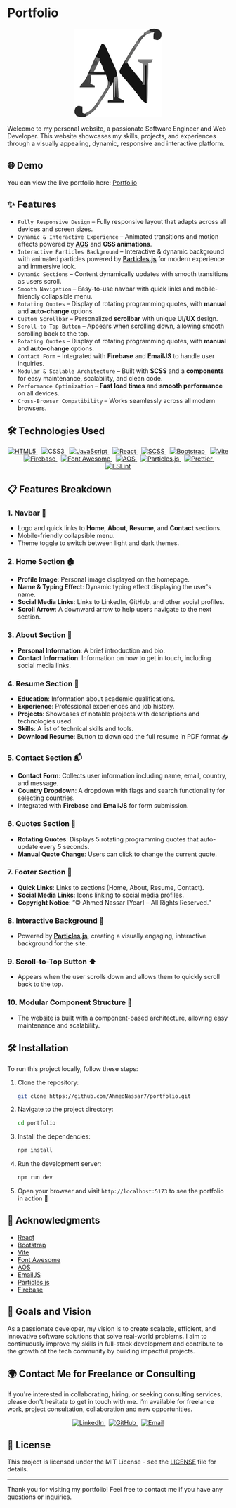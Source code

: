 # Portfolio

<!-- markdownlint-disable MD033 -->
<p align="center">
  <img src="public/logo.svg" alt="Portfolio Logo" />
</p>
<!-- markdownlint-enable MD033 -->

Welcome to my personal website, a passionate Software Engineer and Web Developer. This website showcases my skills, projects, and experiences through a visually appealing, dynamic, responsive and interactive platform.

## 🌐 Demo

You can view the live portfolio here: [Portfolio](https://your-live-portfolio-link.com)

## ✨ Features

- `Fully Responsive Design` – Fully responsive layout that adapts across all devices and screen sizes.
- `Dynamic & Interactive Experience` – Animated transitions and motion effects powered by **[AOS](https://michalsnik.github.io/aos/)** and **CSS animations**.
- `Interactive Particles Background` – Interactive & dynamic background with animated particles powered by **[Particles.js](https://vincentgarreau.com/particles.js/)** for modern experience and immersive look.
- `Dynamic Sections` – Content dynamically updates with smooth transitions as users scroll.
- `Smooth Navigation` – Easy-to-use navbar with quick links and mobile-friendly collapsible  menu.
- `Rotating Quotes` – Display of rotating programming quotes, with **manual** and **auto-change** options.
- `Custom Scrollbar` – Personalized **scrollbar** with unique **UI/UX** design.
- `Scroll-to-Top Button` – Appears when scrolling down, allowing smooth scrolling back to the top.
- `Rotating Quotes` – Display of rotating programming quotes, with **manual** and **auto-change** options.
- `Contact Form` – Integrated with **Firebase** and **EmailJS** to handle user inquiries.
- `Modular & Scalable Architecture` – Built with **SCSS** and a **components** for easy maintenance, scalability, and clean code.
- `Performance Optimization` – **Fast load times** and **smooth performance** on all devices.
- `Cross-Browser Compatibility` – Works seamlessly across all modern browsers.

## 🛠️ Technologies Used

<!-- markdownlint-disable MD033 -->
<p align="center">
    <a href="https://developer.mozilla.org/en-US/docs/Web/HTML">
        <img src="https://img.shields.io/badge/HTML5-E34F26?style=for-the-badge&logo=html5&logoColor=white" alt="HTML5">
    </a>
    &nbsp;
    <img src="https://img.shields.io/badge/CSS3-1572B6?style=for-the-badge&logo=css3&logoColor=white" alt="CSS3">
    &nbsp;
    <a href="https://developer.mozilla.org/en-US/docs/Web/JavaScript">
        <img src="https://img.shields.io/badge/JavaScript-F7DF1E?style=for-the-badge&logo=javascript&logoColor=black" alt="JavaScript">
    </a>
    &nbsp;
    <a href="https://reactjs.org/">
        <img src="https://img.shields.io/badge/React-61DAFB?style=for-the-badge&logo=react&logoColor=black" alt="React">
    </a>
    &nbsp;
    <a href="https://sass-lang.com/">
        <img src="https://img.shields.io/badge/SCSS-CC6699?style=for-the-badge&logo=sass&logoColor=white" alt="SCSS">
    </a>
    &nbsp;
    <a href="https://getbootstrap.com/">
        <img src="https://img.shields.io/badge/Bootstrap-7952B3?style=for-the-badge&logo=bootstrap&logoColor=white" alt="Bootstrap">
    </a>
    &nbsp;
    <a href="https://vitejs.dev/">
        <img src="https://img.shields.io/badge/Vite-646CFF?style=for-the-badge&logo=vite&logoColor=white" alt="Vite">
    </a>
    &nbsp;
    <a href="https://firebase.google.com/">
        <img src="https://img.shields.io/badge/Firebase-FFCA28?style=for-the-badge&logo=firebase&logoColor=black" alt="Firebase">
    </a>
    &nbsp;
    <a href="https://fontawesome.com/">
        <img src="https://img.shields.io/badge/Font_Awesome-5288D2?style=for-the-badge&logo=font-awesome&logoColor=white" alt="Font Awesome">
    </a>
    &nbsp;
    <a href="https://michalsnik.github.io/aos/">
        <img src="https://img.shields.io/badge/AOS-3C9B8B?style=for-the-badge&logo=git&logoColor=white" alt="AOS">
    </a>
    &nbsp;
    <a href="https://vincentgarreau.com/particles.js/">
        <img src="https://img.shields.io/badge/Particles.js-ffffff?style=for-the-badge&logo=code&logoColor=black" alt="Particles.js">
    </a>
    &nbsp;
    <a href="https://prettier.io/">
        <img src="https://img.shields.io/badge/Prettier-F7B93E?style=for-the-badge&logo=prettier&logoColor=white" alt="Prettier">
    </a>
    &nbsp;
    <a href="https://eslint.org/">
        <img src="https://img.shields.io/badge/ESLint-4B32C3?style=for-the-badge&logo=eslint&logoColor=white" alt="ESLint">
    </a>
</p>
<!-- markdownlint-enable MD033 -->

## 📋 Features Breakdown

### 1. Navbar 🔽

- Logo and quick links to **Home**, **About**, **Resume**, and **Contact** sections.
- Mobile-friendly collapsible menu.
- Theme toggle to switch between light and dark themes.

### 2. Home Section 🏠

- **Profile Image**: Personal image displayed on the homepage.
- **Name & Typing Effect**: Dynamic typing effect displaying the user's name.
- **Social Media Links**: Links to LinkedIn, GitHub, and other social profiles.
- **Scroll Arrow**: A downward arrow to help users navigate to the next section.

### 3. About Section 📑

- **Personal Information**: A brief introduction and bio.
- **Contact Information**: Information on how to get in touch, including social media links.

### 4. Resume Section 📝

- **Education**: Information about academic qualifications.
- **Experience**: Professional experiences and job history.
- **Projects**: Showcases of notable projects with descriptions and technologies used.
- **Skills**: A list of technical skills and tools.
- **Download Resume**: Button to download the full resume in PDF format 📥

### 5. Contact Section 📬

- **Contact Form**: Collects user information including name, email, country, and message.
- **Country Dropdown**: A dropdown with flags and search functionality for selecting countries.
- Integrated with **Firebase** and **EmailJS** for form submission.

### 6. Quotes Section 💬

- **Rotating Quotes**: Displays 5 rotating programming quotes that auto-update every 5 seconds.
- **Manual Quote Change**: Users can click to change the current quote.

### 7. Footer Section 📌

- **Quick Links**: Links to sections (Home, About, Resume, Contact).
- **Social Media Links**: Icons linking to social media profiles.
- **Copyright Notice**: “© Ahmed Nassar [Year] – All Rights Reserved.”

### 8. Interactive Background 🎨

- Powered by **[Particles.js](https://particles.js.org/)**, creating a visually engaging, interactive background for the site.

### 9. Scroll-to-Top Button ⬆️

- Appears when the user scrolls down and allows them to quickly scroll back to the top.

### 10. Modular Component Structure 🧩

- The website is built with a component-based architecture, allowing easy maintenance and scalability.

## 🛠️ Installation

To run this project locally, follow these steps:

1. Clone the repository:

   ```bash
   git clone https://github.com/AhmedNassar7/portfolio.git
   ```

2. Navigate to the project directory:

   ```bash
   cd portfolio
   ```

3. Install the dependencies:

   ```bash
   npm install
   ```

4. Run the development server:

   ```bash
   npm run dev
   ```

5. Open your browser and visit `http://localhost:5173` to see the portfolio in action 🚀

## 🤝 Acknowledgments

- [React](https://reactjs.org/)
- [Bootstrap](https://getbootstrap.com/)
- [Vite](https://vitejs.dev/)
- [Font Awesome](https://fontawesome.com/)
- [AOS](https://michalsnik.github.io/aos/)
- [EmailJS](https://www.emailjs.com/)
- [Particles.js](https://vincentgarreau.com/particles.js/)
- [Firebase](https://firebase.google.com/)

## 🎯 Goals and Vision

As a passionate developer, my vision is to create scalable, efficient, and innovative software solutions that solve real-world problems. I aim to continuously improve my skills in full-stack development and contribute to the growth of the tech community by building impactful projects.

## 🌍 Contact Me for Freelance or Consulting

If you're interested in collaborating, hiring, or seeking consulting services, please don't hesitate to get in touch with me. I’m available for freelance work, project consultation, collaboration and new opportunities.

<!-- markdownlint-disable MD033 -->
<p align="center">
    <a href="https://www.linkedin.com/in/ahmed-nassar/">
        <img src="https://img.shields.io/badge/LinkedIn-0A66C2?style=for-the-badge&logo=linkedin&logoColor=white" alt="LinkedIn">
    </a>
    &nbsp;
    <a href="https://github.com/AhmedNassar7">
        <img src="https://img.shields.io/badge/GitHub-181717?style=for-the-badge&logo=github&logoColor=white" alt="GitHub">
    </a>
    &nbsp;
    <a href="mailto:a.moh.nassar00@gmail.com">
        <img src="https://img.shields.io/badge/Email-FF4B5C?style=for-the-badge&logo=gmail&logoColor=white" alt="Email">
    </a>
</p>
<!-- markdownlint-enable MD033 -->

## 📄 License

This project is licensed under the MIT License - see the [LICENSE](LICENSE) file for details.

---

Thank you for visiting my portfolio! Feel free to contact me if you have any questions or inquiries.
